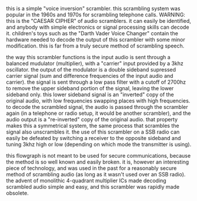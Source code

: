 this is a simple "voice inversion" scrambler.  this scrambling system was popular in the 1960s and 1970s for scrambling 
telephone calls. WARNING: this is the "CAESAR CIPHER" of audio scramblers. it can easily be identified, and anybody
with simple electronics or signal processing skills can decode it. children's toys such as the "Darth Vader Voice Changer"
contain the hardware needed to decode the output of this scrambler with some minor modification. this is far from a truly secure
method of scrambling speech.

the way this scrambler functions is the input audio is sent through a balanced mudulator (multiplier), with a "carrier" input 
provided by a 3khz oscillator.  the output of the modulator is a double sideband supressed carrier signal (sum and difference
frequencies of the input audio and carrier). the signal is sent through a low pass filter with a cutoff of 2700hz to remove the
upper sideband portion of the signal, leaving the lower sideband only.  this lower sideband signal is an "inverted" copy of
the original audio, with low frequencies swapping places with high frequencies.  to decode the scrambled signal, the audio
is passed through the scrambler again (in a telephone or radio setup, it would be another scrambler), and the audio output is a
"re-inverted" copy of the original audio.  that property makes this a symmetrical system, the same process that scrambles the
signal also unscrambles it.  the use of this scrambler on a SSB radio can easily be defeated by switching a receiver to the 
opposite sideband and tuning 3khz high or low (depending on which mode the transmitter is using).

this flowgraph is not meant to be used for secure communications, because the method is so well known and easily
broken.  it is, however an interesting piece of technology, and was used in the past for a reasonably secure method
of scrambling audio (as long as it wasn't used over an SSB radio).  the advent of monolithic 4-quadrant multiplier ICs made 
decoding scrambled audio simple and easy, and this scrambler was rapidly made obsolete.
